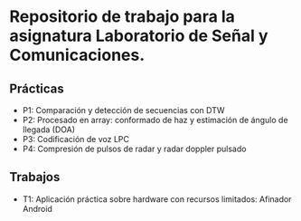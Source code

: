 # Repositorio de trabajo para la asignatura Laboratorio de Señal y Comunicaciones.

## Prácticas
  - P1: Comparación y detección de secuencias con DTW
  - P2: Procesado en array: conformado de haz y estimación de ángulo de llegada (DOA)
  - P3: Codificación de voz LPC
  - P4: Compresión de pulsos de radar y radar doppler pulsado

## Trabajos
  - T1: Aplicación práctica sobre hardware con recursos limitados: Afinador Android

